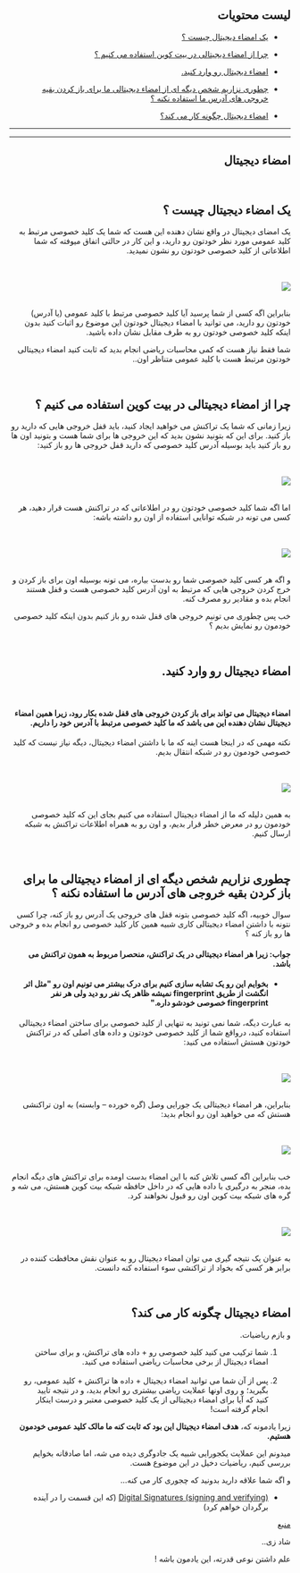 <div dir="rtl">
    <br>
    <h2>لیست محتویات</h2>
    <ul>
        <li>
            <p><a href="#1">یک امضاء دیجیتال چیست ؟</a></p>
        </li>
        <li>
            <p><a href="#2">چرا از امضاء دیجیتالی در بیت کوین استفاده می کنیم ؟</a></p>
        </li>
        <li>
            <p><a href="#3">امضاء دیجیتال رو وارد کنید.</a></p>
        </li>
        <li>
            <p><a href="#4">چطوری نزاریم شخص دیگه ای از امضاء دیجیتالی ما برای باز کردن بقیه خروجی های آدرس ما استفاده نکنه ؟</a></p>
        </li>
        <li>
            <p><a href="#5">امضاء دیجیتال چگونه کار می کند؟</a></p>
        </li>
    </ul>
    <hr>
    <hr>
    <h2>امضاء دیجیتال</h2>
    <br>
    <h2 id="1">یک امضاء دیجیتال چیست ؟</h2>
    <p>یک امضای دیجیتال در واقع نشان دهنده این هست که شما یک کلید خصوصی مرتبط به کلید عمومی مورد نظر خودتون رو دارید، و این کار در حالتی اتفاق میوفته که شما اطلاعاتی از کلید خصوصی خودتون رو نشون نمیدید.</p>
    <br><br><img src="https://learnmeabitcoin.com/beginners/images/digital_signatures/png/01-digital-signature-usage.png"><br>
    <br>
    <p>
        بنابراین اگه کسی از شما پرسید آیا کلید خصوصی مرتبط با کلید عمومی (یا آدرس) خودتون رو دارید، می توانید با امضاء دیجیتال خودتون این موضوع رو اثبات کنید بدون اینکه کلید خصوصی خودتون رو به طرف مقابل نشان داده باشید.
    </p>
    <p>شما فقط نیاز هست که کمی محاسبات ریاضی انجام بدید که ثابت کنید امضاء دیجیتالی خودتون مرتبط هست با کلید عمومی متناظر اون..</p>
    <br>
    <h2 id="2">
        چرا از امضاء دیجیتالی در بیت کوین استفاده می کنیم ؟
    </h2>
    <p>زیرا زمانی که شما یک تراکنش می خواهید ایجاد کنید، باید قفل خروجی هایی که دارید رو باز کنید. برای این که بتونید نشون بدید که این خروجی ها برای شما هست و بتونید اون ها رو باز کنید باید بوسیله آدرس کلید خصوصی که دارید قفل خروجی ها رو باز کنید:</p>
    <br><br><img src="https://learnmeabitcoin.com/beginners/images/digital_signatures/png/02-transaction-data.png"><br><br>
    <p>اما اگه شما کلید خصوصی خودتون رو در اطلاعاتی که در تراکنش هست قرار دهید، هر کسی می تونه در شبکه توانایی استفاده از اون رو داشته باشه:</p>
    <br><br>
    <img src="https://learnmeabitcoin.com/beginners/images/digital_signatures/png/02-transaction-data-privkey.png">
    <br><br>
    <p>و اگه هر کسی کلید خصوصی شما رو بدست بیاره، می تونه بوسیله اون برای باز کردن و خرج کردن خروجی هایی که مرتبط به اون آدرس کلید خصوصی هست و قفل هستند انجام بده و مقادیر رو مصرف کنه.</p>
    <p>خب پس چطوری می تونیم خروجی های قفل شده رو باز کنیم بدون اینکه کلید خصوصی خودمون رو نمایش بدیم ؟</p>
    <br>
    <h2 id="3">امضاء دیجیتال رو وارد کنید.</h2>
    <br>
    <h4>امضاء دیجیتال می تواند برای باز کردن خروجی های قفل شده بکار رود، زیرا همین امضاء دیجیتال نشان دهنده این می باشد که ما کلید خصوصی مرتبط با آدرس خود را داریم.</h4>
    <p>نکته مهمی که در اینجا هست اینه که ما با داشتن امضاء دیجیتال، دیگه نیاز نیست که کلید خصوصی خودمون رو در شبکه انتقال بدیم.</p>
    <br><br>
    <img src="https://learnmeabitcoin.com/beginners/images/digital_signatures/png/02-transaction-data-digsig.png">
    <br><br>
    <p>به همین دلیله که ما از امضاء دیجیتال استفاده می کنیم بجای این که کلید خصوصی خودمون رو در معرض خطر قرار بدیم، و اون رو به همراه اطلاعات تراکنش به شبکه ارسال کنیم.</p>
    <br>
    <h2 id="4">چطوری نزاریم شخص دیگه ای از امضاء دیجیتالی ما برای باز کردن بقیه خروجی های آدرس ما استفاده نکنه ؟</h2>
    <p>سوال خوبیه، اگه کلید خصوصی بتونه قفل های خروجی یک آدرس رو باز کنه، چرا کسی نتونه با داشتن امضاء دیجیتالی کاری شبیه همین کار کلید خصوصی رو انجام بده و خروجی ها رو باز کنه ؟</p>
    <h4>جواب: زیرا هر امضاء دیجیتالی در یک تراکنش، منحصرا مربوط به همون تراکنش می باشد.</h4>
    <ul>
        <li>
            <h4>بخوایم این رو یک تشابه سازی کنیم برای درک بیشتر می تونیم اون رو "مثل اثر انگشت از طریق fingerprint نمیشه ظاهر یک نفر رو دید ولی هر نفر fingerprint خصوصی خودشو داره."
            </h4>
        </li>
    </ul>
    <p>به عبارت دیگه، شما نمی تونید به تنهایی از کلید خصوصی برای ساختن امضاء دیجیتالی استفاده کنید، درواقع شما از کلید خصوصی خودتون و داده های اصلی که در تراکنش خودتون هستش استفاده می کنید:</p>
    <br><br><img src="https://learnmeabitcoin.com/beginners/images/digital_signatures/png/03-digital-signature-components.png">
    <br><br>
    <p>بنابراین، هر امضاء دیجیتالی یک جورایی وصل (گره خورده – وابسته) به اون تراکنشی هستش که می خواهید اون رو انجام بدید:</p>
    <br><br><img src="https://learnmeabitcoin.com/beginners/images/digital_signatures/png/03-digital-signature-environment.png"><br><br>
    <p>خب بنابراین اگه کسی تلاش کنه با این امضاء بدست اومده برای تراکنش های دیگه انجام بده، منجر به درگیری با داده هایی که در داخل حافظه شبکه بیت کوین هستش، می شه و گره های شبکه بیت کوین اون رو قبول نخواهند کرد.</p>
    <br><br><img src="https://learnmeabitcoin.com/beginners/images/digital_signatures/png/03-digital-signature-environment-different.png"><br><br>
    <p>به عنوان یک نتیجه گیری می توان امضاء دیجیتال رو به عنوان نقش محافظت کننده در برابر هر کسی که بخواد از تراکنشی سوء استفاده کنه دانست.</p>
    <br>
    <h2 id="5">امضاء دیجیتال چگونه کار می کند؟</h2>
    <p>و بازم ریاضیات.</p>
    <ol>
        <li>شما ترکیب می کنید کلید خصوصی رو + داده های تراکنش، و برای ساختن امضاء دیجیتال از برخی محاسبات ریاضی استفاده می کنید.</li><br>
        <li>پس از آن شما می توانید امضاء دیجیتال + داده ها تراکنش + کلید عمومی، رو بگیرید؛ و روی اونها عملایت ریاضی بیشتری رو انجام بدید، و در نتیجه تایید کنید که آیا برای امضاء دیجیتالی از یک کلید خصوصی معتبر و درست اینکار انجام گرفته است!</li>
    </ol>
    <p>زیرا یادمونه که، <strong>هدف امضاء دیجیتال این بود که ثابت کنه ما مالک کلید عمومی خودمون هستیم.</strong></p>
    <p>میدونم این عملایت یکجورایی شبیه یک جادوگری دیده می شه، اما صادقانه بخوایم بررسی کنیم، ریاضیات دخیل در این موضوع هست.</p>
    <p>و اگه شما علاقه دارید بدونید که چجوری کار می کنه...</p>
    <ul>
        <li><a href="https://learnmeabitcoin.com/beginners/digital_signatures_signing_verifying">Digital Signatures (signing and verifying)</a> (که این قسمت را در آینده برگردان خواهم کرد)</li>
    </ul>
    <p><a href="https://learnmeabitcoin.com/beginners/digital_signatures">منبع</a></p>
    <p>شاد زی..</p>
    <p>علم داشتن نوعی قدرته، این یادمون باشه !</p>
</div>
